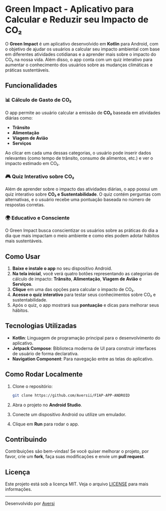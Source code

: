 # Green Impact - Aplicativo para Calcular e Reduzir seu Impacto de CO₂

O **Green Impact** é um aplicativo desenvolvido em **Kotlin** para Android, com o objetivo de ajudar os usuários a calcular seu impacto ambiental com base em diferentes atividades cotidianas e a aprender mais sobre o impacto do CO₂ na nossa vida. Além disso, o app conta com um quiz interativo para aumentar o conhecimento dos usuários sobre as mudanças climáticas e práticas sustentáveis.

## Funcionalidades

### 📊 **Cálculo de Gasto de CO₂**
O app permite ao usuário calcular a emissão de **CO₂** baseada em atividades diárias como:
- **Trânsito**
- **Alimentação**
- **Viagem de Avião**
- **Serviços**

Ao clicar em cada uma dessas categorias, o usuário pode inserir dados relevantes (como tempo de trânsito, consumo de alimentos, etc.) e ver o impacto estimado em CO₂.

### 🎮 **Quiz Interativo sobre CO₂**
Além de aprender sobre o impacto das atividades diárias, o app possui um quiz interativo sobre **CO₂ e Sustentabilidade**. O quiz contém perguntas com alternativas, e o usuário recebe uma pontuação baseada no número de respostas corretas.

### 🌍 **Educativo e Consciente**
O Green Impact busca conscientizar os usuários sobre as práticas do dia a dia que mais impactam o meio ambiente e como eles podem adotar hábitos mais sustentáveis.

## Como Usar

1. **Baixe e instale o app** no seu dispositivo Android.
2. **Na tela inicial**, você verá quatro botões representando as categorias de cálculo de impacto: **Trânsito**, **Alimentação**, **Viagem de Avião** e **Serviços**.
3. **Clique** em uma das opções para calcular o impacto de CO₂.
4. **Acesse o quiz interativo** para testar seus conhecimentos sobre CO₂ e sustentabilidade.
5. Após o quiz, o app mostrará sua **pontuação** e dicas para melhorar seus hábitos.

## Tecnologias Utilizadas

- **Kotlin**: Linguagem de programação principal para o desenvolvimento do aplicativo.
- **Jetpack Compose**: Biblioteca moderna de UI para construir interfaces de usuário de forma declarativa.
- **Navigation Component**: Para navegação entre as telas do aplicativo.

## Como Rodar Localmente

1. Clone o repositório:
    ```bash
    git clone https://github.com/Aversii/FIAP-APP-ANDROID
    ```

2. Abra o projeto no **Android Studio**.

3. Conecte um dispositivo Android ou utilize um emulador.

4. Clique em **Run** para rodar o app.

## Contribuindo

Contribuições são bem-vindas! Se você quiser melhorar o projeto, por favor, crie um **fork**, faça suas modificações e envie um **pull request**.

## Licença

Este projeto está sob a licença MIT. Veja o arquivo [LICENSE](LICENSE) para mais informações.

---

Desenvolvido por [Aversi](https://github.com/aversii)
